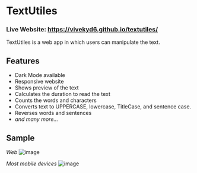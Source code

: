 # TextUtiles
### Live Website: https://vivekyd6.github.io/textutiles/
TextUtiles is a web app in which users can manipulate the text. 

## Features
- Dark Mode available 
- Responsive website
- Shows preview of the text
- Calculates the duration to read the text
- Counts the words and characters 
- Converts text to UPPERCASE, lowercase, TitleCase, and sentence case.
- Reverses words and sentences
- *and many more...*
 
## Sample
*Web*
![image](https://user-images.githubusercontent.com/86094260/180694293-2f111aac-94b1-4b45-b796-e559b818eed7.png)

*Most mobile devices*
![image](https://user-images.githubusercontent.com/86094260/180694412-44d9ab5f-fbb1-4bfb-af89-25ab3daeeca1.png)
